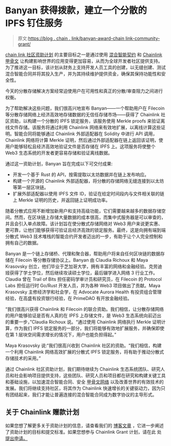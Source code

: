 # Banyan 获得拨款，建立一个分散的 IPFS 钉住服务

> 原文:[https://blog . chain . link/banyan-award-chain link-community-grant/](https://blog.chain.link/banyan-awarded-chainlink-community-grant/)

[chain link 社区资助计划](https://chain.link/community/grants) 的主要目标之一是通过使用 [混合智能契约](https://blog.chain.link/hybrid-smart-contracts-explained/) 和 [Chainlink 甲骨文](https://blog.chain.link/what-is-chainlink/) 让构建影响世界的应用变得更加容易，从而为全球开发者社区提供支持。为了推进这一目标，该计划从财务上支持开发人员工具的创建，以无缝创建、测试混合智能合同并将其投入生产，并为其持续维护提供资金，确保其保持功能性和安全性。

今天的分散存储解决方案经常迫使用户在可用性和真正的分散/审查阻力之间进行权衡。

为了帮助解决这些问题，我们很高兴地宣布 Banyan——一个帮助用户在 Filecoin 等分散存储网络上经济高效地存储数据的无信任存储市场——获得了 Chainlink 社区资助，以构建一个分散的 IPFS 锁定服务，该服务使用 Merkle proofs 来验证离线文件存储。该服务将通过利用 Chainlink 网络来有效地扩展，以离线计算这些证明。智能合同将能够通过 Chainlink 外部适配器在 Solidity 中进行 API 调用，Chainlink 网络将计算 Merkle 证明，然后通过外部适配器在链上返回该证明，使用户能够轻松且经济高效地验证文件是否存储在 IPFS 上。这项服务将使整个 Web3 生态系统的开发者更容易存储和验证离线数据。

通过这一资助计划，Banyan 旨在完成以下可交付成果:

*   开发一个基于 Rust 的 API，按需提取以太坊数据并在链上发布响应。
*   构建一个开源的 Chainlink 外部适配器，将分散的存储网络无缝连接到以太坊等第一层区块链。
*   扩展外部适配器以使用 IPFS 文件 ID，验证在给定时间段内与文件相关联的链上 Merkle 证明的历史，并返回链上证明成功率。

随着分散式应用不断增加新用户和支持高级功能，它们需要越来越多的数据存储空间。然而，在区块链上存储大量数据的成本很高，而集中式服务器是可以审查的，并且会引入单点故障。该计划旨在使分散式存储网络对 Web3 用户来说更实惠、更可靠，让他们能够获得可验证且经济高效的锁定服务。最终，这是向拥有端到端分散式 Web3 技术堆栈的智能合约开发者迈出的一步，有助于让个人完全控制和拥有自己的数据。

Banyan 是一个链上存储桥、代理和聚合器，帮助用户将来自任何区块链的数据存储在 Filecoin 等分散存储协议上。Banyan 由 Claudia Richoux 和 Maya Krasovsky 创立，他们毕业于芝加哥大学，拥有丰富的网络和金融经验。克劳迪娅获得了学士学位，然后继续攻读硕士学位，最后辍学进入网络 3 行业工作。Claudia 曾在 Trail of Bits 担任密码学审计员和研究员，在 Filecoin 的 Protocol Labs 担任运行时 Go/Rust 开发人员，并为各种 Web3 项目做出了贡献。Maya Krasovsky 主修经济学和社会学，在 Advocate Aurora Health 有投资组合管理经验，在高盛有投资银行经验，在 PrimeDAO 有开放金融经验。

“我们很高兴获得 Chainlink 和 Filecoin 的联合资助。我们相信，让分散存储网络的用户能够验证是否有人真的在 IPFS 上存储文件，是 Web3 生态系统向前迈出的重要一步，”Claudia Richoux 说。“通过使用 Chainlink 网络执行 Merkle 证明计算，作为我们 IPFS 锁定服务的一部分，我们将能够有效地扩展服务，并确保即使在第 1 层块空间需求增长的情况下，用户也能负担得起。”

Maya Krasovsky 说:“我们很高兴收到 Chainlink 社区的资助。“我们相信，构建一个利用 Chainlink 网络高效扩展的分散式 IPFS 锁定服务，将有助于推动分散式存储技术的采用。”

通过 Chainlink 社区资助计划，我们期待继续为 Chainlink 生态系统团队、研究人员和社会影响项目提供支持，这些团队、研究人员和项目都在研究和构建关键工具和基础设施，以加速混合智能合同、安全 [甲骨文网络](https://chain.link/education/blockchain-oracles) 以及改善世界的有效技术的发展。我们将继续支持社区，将其作为 Chainlink 快速增长的关键驱动力，因为只有团结起来，我们才能让普遍连接的混合智能合同成为数字协议的主导形式。

## 关于 Chainlink 赠款计划

如果您想了解更多关于资助计划的信息，请查看我们的 [博客文章](https://blog.chain.link/introducing-the-chainlink-community-grant-program/) ，它进一步阐述了资助计划的目标和提交标准。如果您想参与 Chainlink Grant 计划，请在此 处 [提出申请。](https://chainlinkgrants.typeform.com/to/efEbsq)